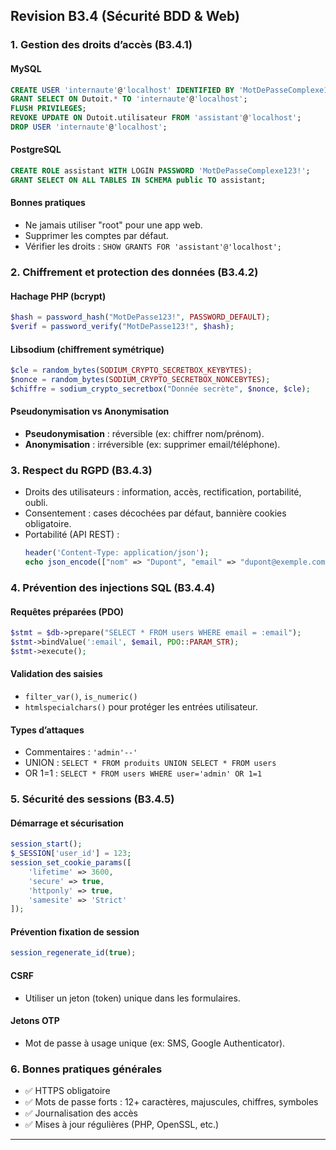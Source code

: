 ## Revision B3.4 (Sécurité BDD & Web)

### 1. Gestion des droits d’accès (B3.4.1)
#### MySQL
```sql
CREATE USER 'internaute'@'localhost' IDENTIFIED BY 'MotDePasseComplexe123!';
GRANT SELECT ON Dutoit.* TO 'internaute'@'localhost';
FLUSH PRIVILEGES;
REVOKE UPDATE ON Dutoit.utilisateur FROM 'assistant'@'localhost';
DROP USER 'internaute'@'localhost';
```

#### PostgreSQL
```sql
CREATE ROLE assistant WITH LOGIN PASSWORD 'MotDePasseComplexe123!';
GRANT SELECT ON ALL TABLES IN SCHEMA public TO assistant;
```

#### Bonnes pratiques
- Ne jamais utiliser "root" pour une app web.
- Supprimer les comptes par défaut.
- Vérifier les droits : `SHOW GRANTS FOR 'assistant'@'localhost';`

### 2. Chiffrement et protection des données (B3.4.2)
#### Hachage PHP (bcrypt)
```php
$hash = password_hash("MotDePasse123!", PASSWORD_DEFAULT);
$verif = password_verify("MotDePasse123!", $hash);
```

#### Libsodium (chiffrement symétrique)
```php
$cle = random_bytes(SODIUM_CRYPTO_SECRETBOX_KEYBYTES);
$nonce = random_bytes(SODIUM_CRYPTO_SECRETBOX_NONCEBYTES);
$chiffre = sodium_crypto_secretbox("Donnée secrète", $nonce, $cle);
```

#### Pseudonymisation vs Anonymisation
- **Pseudonymisation** : réversible (ex: chiffrer nom/prénom).
- **Anonymisation** : irréversible (ex: supprimer email/téléphone).

### 3. Respect du RGPD (B3.4.3)
- Droits des utilisateurs : information, accès, rectification, portabilité, oubli.
- Consentement : cases décochées par défaut, bannière cookies obligatoire.
- Portabilité (API REST) :
  ```php
  header('Content-Type: application/json');
  echo json_encode(["nom" => "Dupont", "email" => "dupont@exemple.com"]);
  ```

### 4. Prévention des injections SQL (B3.4.4)
#### Requêtes préparées (PDO)
```php
$stmt = $db->prepare("SELECT * FROM users WHERE email = :email");
$stmt->bindValue(':email', $email, PDO::PARAM_STR);
$stmt->execute();
```

#### Validation des saisies
- `filter_var()`, `is_numeric()`
- `htmlspecialchars()` pour protéger les entrées utilisateur.

#### Types d’attaques
- Commentaires : `'admin'--'`
- UNION : `SELECT * FROM produits UNION SELECT * FROM users`
- OR 1=1 : `SELECT * FROM users WHERE user='admin' OR 1=1`

### 5. Sécurité des sessions (B3.4.5)
#### Démarrage et sécurisation
```php
session_start();
$_SESSION['user_id'] = 123;
session_set_cookie_params([
    'lifetime' => 3600,
    'secure' => true,
    'httponly' => true,
    'samesite' => 'Strict'
]);
```

#### Prévention fixation de session
```php
session_regenerate_id(true);
```

#### CSRF
- Utiliser un jeton (token) unique dans les formulaires.

#### Jetons OTP
- Mot de passe à usage unique (ex: SMS, Google Authenticator).

### 6. Bonnes pratiques générales
- ✅ HTTPS obligatoire
- ✅ Mots de passe forts : 12+ caractères, majuscules, chiffres, symboles
- ✅ Journalisation des accès
- ✅ Mises à jour régulières (PHP, OpenSSL, etc.)

---
